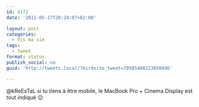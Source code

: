 ```yaml
---
id: 4172
date: '2011-05-17T20:24:07+02:00'

layout: post
categories:
  - Vis ma vie
tags:
  - tweet
format: status
publish_social: no
guid: 'http://tweets.local/?birdsite_tweet=70585408223850496'

---
```


@kReEsTaL si tu tiens à être mobile, le MacBook Pro + Cinema Display est tout indiqué 😉